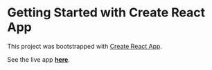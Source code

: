# Getting Started with Create React App

This project was bootstrapped with [Create React App](https://github.com/facebook/create-react-app).

See the live app **[here](https://chaserobertson.github.io/tic-tac-toe)**.
